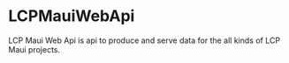 # LCPMauiWebApi

LCP Maui Web Api is api to produce and serve data for the all kinds of LCP Maui projects.